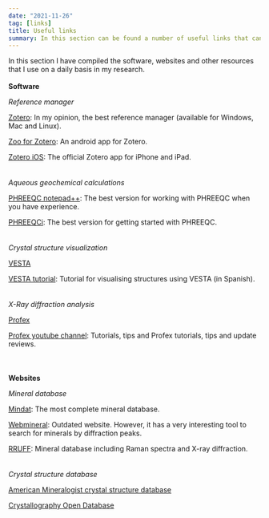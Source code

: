 ```yaml
---
date: "2021-11-26"
tag: [links]
title: Useful links
summary: In this section can be found a number of useful links that can help your scientific research.
---
```


In this section I have compiled the software, websites and other resources that I use on a daily basis in my research.
\
\
**Software**

*Reference manager*

[Zotero](https://www.zotero.org/): In my opinion, the best reference manager (available for Windows, Mac and Linux).

[Zoo for Zotero](https://play.google.com/store/apps/details?id=com.mickstarify.zooforzotero): An android app for Zotero.

[Zotero iOS](https://www.zotero.org/iosbeta): The official Zotero app for iPhone and iPad.
\
\
\
*Aqueous geochemical calculations*

[PHREEQC notepad++](https://www.hydrochemistry.eu/downl.html): The best version for working with PHREEQC when you have experience.

[PHREEQCi](https://water.usgs.gov/water-resources/software/PHREEQC/phreeqci-3.7.1-15876.msi): The best version for getting started with PHREEQC.
\
\
\
*Crystal structure visualization*

[VESTA](https://jp-minerals.org/vesta/en/)

[VESTA tutorial](http://www.revistareduca.es/index.php/reduca-geologia/article/view/1959): Tutorial for visualising structures using VESTA (in Spanish).
\
\
\
*X-Ray diffraction analysis*

[Profex](https://www.profex-xrd.org/)

[Profex youtube channel](https://www.youtube.com/channel/UCNxka_-vfLfqGdRO-cIHA4A): Tutorials, tips and Profex tutorials, tips and update reviews.
\
\
\
\
**Websites**

*Mineral database*

[Mindat](https://www.mindat.org/): The most complete mineral database.

[Webmineral](http://webmineral.com/): Outdated website. However, it has a very interesting tool to search for minerals by diffraction peaks.

[RRUFF](https://rruff.info/): Mineral database including Raman spectra and X-ray diffraction.
\
\
\
*Crystal structure database*

[American Mineralogist crystal structure database](http://rruff.geo.arizona.edu/AMS/amcsd.php)

[Crystallography Open Database](http://www.crystallography.net/cod/)